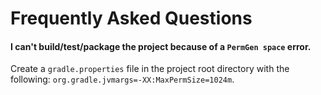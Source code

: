 # Frequently Asked Questions

#### I can't build/test/package the project because of a `PermGen space` error.

Create a `gradle.properties` file in the project root directory with the
following: `org.gradle.jvmargs=-XX:MaxPermSize=1024m`.